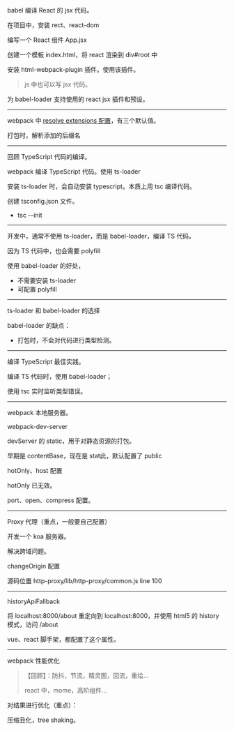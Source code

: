 babel 编译 React 的 jsx 代码。

在项目中，安装 rect、react-dom

编写一个 React 组件 App.jsx

创建一个模板 index.html，将 react 渲染到 div#root 中

安装 html-webpack-plugin 插件。使用该插件。

> js 中也可以写 jsx 代码。

为 babel-loader 支持使用的 react jsx 插件和预设。

---

webpack 中 [resolve extensions 配置](https://webpack.docschina.org/configuration/resolve/#resolveextensions)，有三个默认值。

打包时，解析添加的后缀名

---

回顾 TypeScript 代码的编译。

webpack 编译 TypeScript 代码。使用 ts-loader

安装 ts-loader 时，会自动安装 typescript。本质上用 tsc 编译代码。

创建 tsconfig.json 文件。

- tsc --init

---

开发中，通常不使用 ts-loader，而是 babel-loader，编译 TS 代码。

因为 TS 代码中，也会需要 polyfill

使用 babel-loader 的好处，

- 不需要安装 ts-loader
- 可配置 polyfill

---

ts-loader 和 babel-loader 的选择

babel-loader 的缺点：

- 打包时，不会对代码进行类型检测。

---

编译 TypeScript 最佳实践。

编译 TS 代码时，使用 babel-loader；

使用 tsc 实时监听类型错误。

---

webpack 本地服务器。

webpack-dev-server



devServer 的 static，用于对静态资源的打包。

早期是 contentBase，现在是 stat此，默认配置了 public



hotOnly、host 配置

hotOnly 已无效。



port、open、compress 配置。

---

Proxy 代理（重点，一般要自己配置）

开发一个 koa 服务器。

解决跨域问题。



changeOrigin 配置

源码位置 http-proxy/lib/http-proxy/common.js line 100

---

historyApiFallback

将 localhost:8000/about 重定向到 localhost:8000，并使用 html5 的 history 模式，访问 /about

vue、react 脚手架，都配置了这个属性。

---

webpack 性能优化

> 【回顾】：防抖，节流，精灵图，回流，重绘...
>
> react 中，mome，高阶组件...

对结果进行优化（重点）：

压缩丑化，tree shaking。